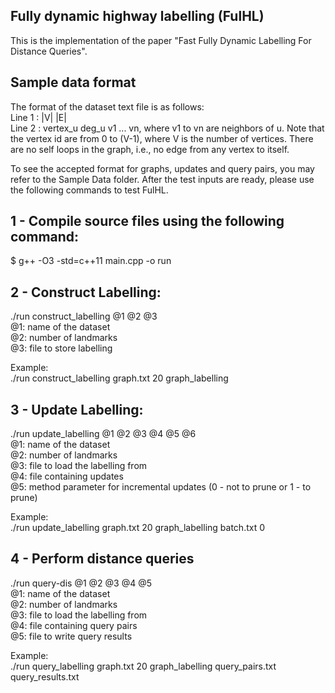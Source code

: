 ## Fully dynamic highway labelling (FulHL)
This is the implementation of the paper "Fast Fully Dynamic Labelling For Distance Queries".

## Sample data format
The format of the dataset text file is as follows: <br/>
Line 1 : |V| |E| <br/>
Line 2 : vertex_u deg_u v1 ... vn, where v1 to vn are neighbors of u. Note that the vertex id are from 0 to (V-1), where V is the number of vertices. There are no self loops in the graph, i.e., no edge from any vertex to itself. 

To see the accepted format for graphs, updates and query pairs, you may refer to the Sample Data folder. After the test inputs are ready, please use the following commands to test FulHL.

## 1 - Compile source files using the following command:<br/>

$ g++ -O3 -std=c++11 main.cpp -o run

## 2 - Construct Labelling:<br/>
./run construct_labelling @1 @2 @3<br/>
@1: name of the dataset<br/>
@2: number of landmarks<br/>
@3: file to store labelling

Example:<br/>
./run construct_labelling graph.txt 20 graph_labelling

## 3 - Update Labelling:<br/>
./run update_labelling @1 @2 @3 @4 @5 @6<br/>
@1: name of the dataset<br/>
@2: number of landmarks<br/>
@3: file to load the labelling from<br/>
@4: file containing updates<br/>
@5: method parameter for incremental updates (0 - not to prune or 1 - to prune)<br/>

Example:<br/>
./run update_labelling graph.txt 20 graph_labelling batch.txt 0

## 4 - Perform distance queries<br/>
./run query-dis @1 @2 @3 @4 @5<br/>
@1: name of the dataset<br/>
@2: number of landmarks<br/>
@3: file to load the labelling from<br/>
@4: file containing query pairs<br/>
@5: file to write query results<br/>

Example:<br/>
./run query_labelling graph.txt 20 graph_labelling query_pairs.txt query_results.txt
